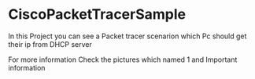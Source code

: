 # CiscoPacketTracerSample

In this Project you can see a Packet tracer scenarion which Pc should get their ip from DHCP server 

For more information Check the pictures which named 1 and Important information
